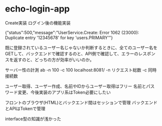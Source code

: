 # echo-login-app

Create実装
ログイン後の機能実装

{"status":500,"message":"UserService.Create: Error 1062 (23000): Duplicate entry '12345678' for key 'users.PRIMARY'"}

既に登録されているユーザー名じゃないか判断するときに、全てのユーザー名をGETして、バックエンドで確認するのと、API側で確認して、エラーのレスポンスを返すのと、どっちの方が効率がいいのか。

サーバー性の計測
ab -n 100 -c 100 localhost:8081/
-n リクエスト総数 -c 同時接続数

ユーザー取得、ユーザー作成、名前やIDからユーザー取得はフリー
名前とパスワード変更、今後実装のアプリ系はToken必要にしたい

フロントのブラウザ(HTML)とバックエンド間はセッションで管理
バックエンドとAPIはTokenで管理

interface型の知識が浅かった
